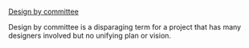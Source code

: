 [Design by committee](https://en.wikipedia.org/wiki/Design_by_committee)

Design by committee is a disparaging term for a project that has many designers involved but no unifying plan or vision.